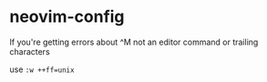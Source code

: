 # neovim-config

If you're getting errors about ^M not an editor command or trailing characters

use `:w ++ff=unix`

